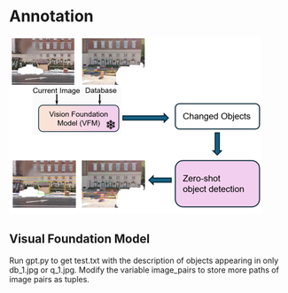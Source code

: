 # Annotation
![Annotation Pipeline](annot_pipeline.png)

## Visual Foundation Model
Run gpt.py to get test.txt with the description of objects appearing in only db_1.jpg or q_1.jpg.
Modify the variable image_pairs to store more paths of image pairs as tuples.
